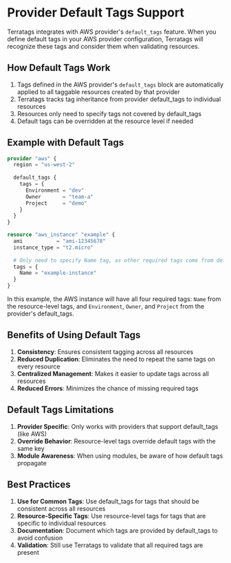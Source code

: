 # Provider Default Tags Support

Terratags integrates with AWS provider's `default_tags` feature. When you define default tags in your AWS provider configuration, Terratags will recognize these tags and consider them when validating resources.

## How Default Tags Work

1. Tags defined in the AWS provider's `default_tags` block are automatically applied to all taggable resources created by that provider
2. Terratags tracks tag inheritance from provider default_tags to individual resources
3. Resources only need to specify tags not covered by default_tags
4. Default tags can be overridden at the resource level if needed

## Example with Default Tags

```terraform
provider "aws" {
  region = "us-west-2"
  
  default_tags {
    tags = {
      Environment = "dev"
      Owner       = "team-a"
      Project     = "demo"
    }
  }
}

resource "aws_instance" "example" {
  ami           = "ami-12345678"
  instance_type = "t2.micro"
  
  # Only need to specify Name tag, as other required tags come from default_tags
  tags = {
    Name = "example-instance"
  }
}
```

In this example, the AWS instance will have all four required tags: `Name` from the resource-level tags, and `Environment`, `Owner`, and `Project` from the provider's default_tags.

## Benefits of Using Default Tags

1. **Consistency**: Ensures consistent tagging across all resources
2. **Reduced Duplication**: Eliminates the need to repeat the same tags on every resource
3. **Centralized Management**: Makes it easier to update tags across all resources
4. **Reduced Errors**: Minimizes the chance of missing required tags

## Default Tags Limitations

1. **Provider Specific**: Only works with providers that support default_tags (like AWS)
2. **Override Behavior**: Resource-level tags override default tags with the same key
3. **Module Awareness**: When using modules, be aware of how default tags propagate

## Best Practices

1. **Use for Common Tags**: Use default_tags for tags that should be consistent across all resources
2. **Resource-Specific Tags**: Use resource-level tags for tags that are specific to individual resources
3. **Documentation**: Document which tags are provided by default_tags to avoid confusion
4. **Validation**: Still use Terratags to validate that all required tags are present